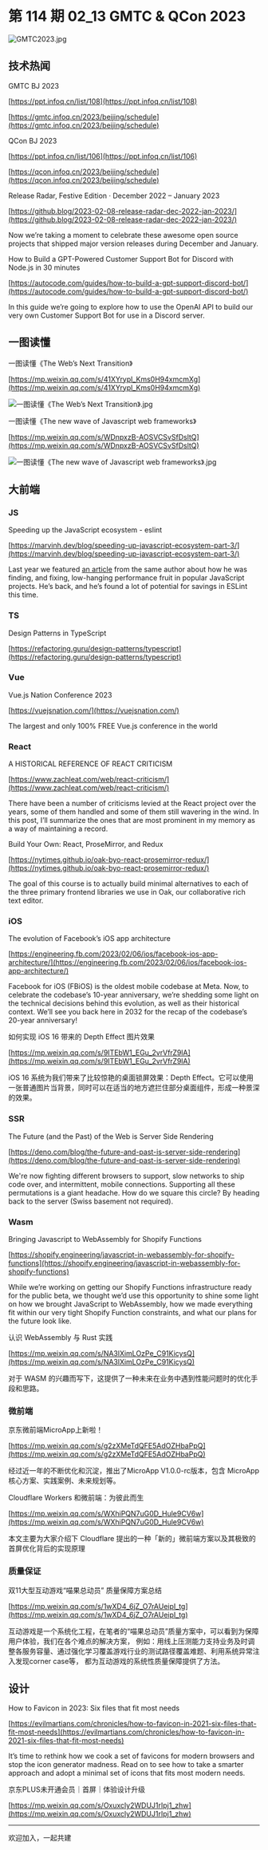 # 第 114 期 02_13 GMTC & QCon 2023

![GMTC2023.jpg](https://cdn.staticaly.com/gh/luckybai/static@main/weekly/GMTC2023.28zja86sohog.webp)
## 技术热闻
GMTC BJ 2023

[https://ppt.infoq.cn/list/108](https://ppt.infoq.cn/list/108)


[https://gmtc.infoq.cn/2023/beijing/schedule](https://gmtc.infoq.cn/2023/beijing/schedule)


QCon BJ 2023

[https://ppt.infoq.cn/list/106](https://ppt.infoq.cn/list/106)


[https://qcon.infoq.cn/2023/beijing/schedule](https://qcon.infoq.cn/2023/beijing/schedule)


Release Radar, Festive Edition · December 2022 – January 2023

[https://github.blog/2023-02-08-release-radar-dec-2022-jan-2023/](https://github.blog/2023-02-08-release-radar-dec-2022-jan-2023/)

Now we’re taking a moment to celebrate these awesome open source projects that shipped major version releases during December and January.

How to Build a GPT-Powered Customer Support Bot for Discord with Node.js in 30 minutes

[https://autocode.com/guides/how-to-build-a-gpt-support-discord-bot/](https://autocode.com/guides/how-to-build-a-gpt-support-discord-bot/)

In this guide we’re going to explore how to use the OpenAI API to build our very own Customer Support Bot for use in a Discord server.

## 一图读懂
一图读懂《The Web’s Next Transition》

[https://mp.weixin.qq.com/s/41XYrypl_Kms0H94xmcmXg](https://mp.weixin.qq.com/s/41XYrypl_Kms0H94xmcmXg)

![一图读懂《The Web’s Next Transition》.jpg](https://cdn.staticaly.com/gh/luckybai/static@main/weekly/一图读懂《The-Web’s-Next-Transition》.anc4l5tb9og.webp)

一图读懂《The new wave of Javascript web frameworks》

[https://mp.weixin.qq.com/s/WDnpxzB-AOSVCSvSfDsltQ](https://mp.weixin.qq.com/s/WDnpxzB-AOSVCSvSfDsltQ)

![一图读懂《The new wave of Javascript web frameworks》.jpg](https://cdn.staticaly.com/gh/luckybai/static@main/weekly/一图读懂《The-new-wave-of-Javascript-web-frameworks》.2j1opexh7zi0.webp)

## 大前端
### JS
Speeding up the JavaScript ecosystem - eslint

[https://marvinh.dev/blog/speeding-up-javascript-ecosystem-part-3/](https://marvinh.dev/blog/speeding-up-javascript-ecosystem-part-3/)

Last year we featured [an article](https://javascriptweekly.com/link/135311/web) from the same author about how he was finding, and fixing, low-hanging performance fruit in popular JavaScript projects. He’s back, and he’s found a lot of potential for savings in ESLint this time.

### TS
Design Patterns in TypeScript

[https://refactoring.guru/design-patterns/typescript](https://refactoring.guru/design-patterns/typescript)


### Vue
Vue.js Nation Conference 2023

[https://vuejsnation.com/](https://vuejsnation.com/)

The largest and only 100% FREE Vue.js conference in the world

### React
A HISTORICAL REFERENCE OF REACT CRITICISM

[https://www.zachleat.com/web/react-criticism/](https://www.zachleat.com/web/react-criticism/)

There have been a number of criticisms levied at the React project over the years, some of them handled and some of them still wavering in the wind. In this post, I’ll summarize the ones that are most prominent in my memory as a way of maintaining a record.

Build Your Own: React, ProseMirror, and Redux

[https://nytimes.github.io/oak-byo-react-prosemirror-redux/](https://nytimes.github.io/oak-byo-react-prosemirror-redux/)

The goal of this course is to actually build minimal alternatives to each of the three primary frontend libraries we use in Oak, our collaborative rich text editor.

### iOS
The evolution of Facebook’s iOS app architecture

[https://engineering.fb.com/2023/02/06/ios/facebook-ios-app-architecture/](https://engineering.fb.com/2023/02/06/ios/facebook-ios-app-architecture/)

Facebook for iOS (FBiOS) is the oldest mobile codebase at Meta. Now, to celebrate the codebase’s 10-year anniversary, we’re shedding some light on the technical decisions behind this evolution, as well as their historical context. We’ll see you back here in 2032 for the recap of the codebase’s 20-year anniversary!

如何实现 iOS 16 带来的 Depth Effect 图片效果

[https://mp.weixin.qq.com/s/9ITEbW1_EGu_2vrVfrZ9lA](https://mp.weixin.qq.com/s/9ITEbW1_EGu_2vrVfrZ9lA)

iOS 16 系统为我们带来了比较惊艳的桌面锁屏效果：Depth Effect。它可以使用一张普通图片当背景，同时可以在适当的地方遮拦住部分桌面组件，形成一种景深的效果。

### SSR
The Future (and the Past) of the Web is Server Side Rendering

[https://deno.com/blog/the-future-and-past-is-server-side-rendering](https://deno.com/blog/the-future-and-past-is-server-side-rendering)

We're now fighting different browsers to support, slow networks to ship code over, and intermittent, mobile connections. Supporting all these permutations is a giant headache. How do we square this circle? By heading back to the server (Swiss basement not required).

### Wasm
Bringing Javascript to WebAssembly for Shopify Functions

[https://shopify.engineering/javascript-in-webassembly-for-shopify-functions](https://shopify.engineering/javascript-in-webassembly-for-shopify-functions)

While we’re working on getting our Shopify Functions infrastructure ready for the public beta, we thought we’d use this opportunity to shine some light on how we brought JavaScript to WebAssembly, how we made everything fit within our very tight Shopify Function constraints, and what our plans for the future look like.

认识 WebAssembly 与 Rust 实践

[https://mp.weixin.qq.com/s/NA3lXimLOzPe_C91KicysQ](https://mp.weixin.qq.com/s/NA3lXimLOzPe_C91KicysQ)

对于 WASM 的兴趣而写下，这提供了一种未来在业务中遇到性能问题时的优化手段和思路。

### 微前端
京东微前端MicroApp上新啦！

[https://mp.weixin.qq.com/s/g2zXMeTdQFE5AdOZHbaPpQ](https://mp.weixin.qq.com/s/g2zXMeTdQFE5AdOZHbaPpQ)

经过近一年的不断优化和沉淀，推出了MicroApp V1.0.0-rc版本，包含 MicroApp 核心方案、实践案例、未来规划等。

Cloudflare Workers 和微前端：为彼此而生

[https://mp.weixin.qq.com/s/WXhiPQN7uG0D_Hule9CV6w](https://mp.weixin.qq.com/s/WXhiPQN7uG0D_Hule9CV6w)

本文主要为大家介绍下 Cloudflare 提出的一种「新的」微前端方案以及其极致的首屏优化背后的实现原理

### 质量保证
双11大型互动游戏“喵果总动员” 质量保障方案总结

[https://mp.weixin.qq.com/s/1wXD4_6jZ_O7rAUeipI_tg](https://mp.weixin.qq.com/s/1wXD4_6jZ_O7rAUeipI_tg)

互动游戏是一个系统化工程，在笔者的“喵果总动员”质量方案中，可以看到为保障用户体验，我们在各个难点的解决方案， 例如：用线上压测能力支持业务及时调整各服务容量、通过强化学习覆盖游戏行业的测试路径覆盖难题、利用系统异常注入发现corner case等， 都为互动游戏的系统性质量保障提供了方法。

## 设计
How to Favicon in 2023: Six files that fit most needs

[https://evilmartians.com/chronicles/how-to-favicon-in-2021-six-files-that-fit-most-needs](https://evilmartians.com/chronicles/how-to-favicon-in-2021-six-files-that-fit-most-needs)

It’s time to rethink how we cook a set of favicons for modern browsers and stop the icon generator madness. Read on to see how to take a smarter approach and adopt a minimal set of icons that fits most modern needs.

京东PLUS未开通会员｜首屏｜体验设计升级

[https://mp.weixin.qq.com/s/Oxuxcly2WDUJ1rIpj1_zhw](https://mp.weixin.qq.com/s/Oxuxcly2WDUJ1rIpj1_zhw)


---

欢迎加入，一起共建